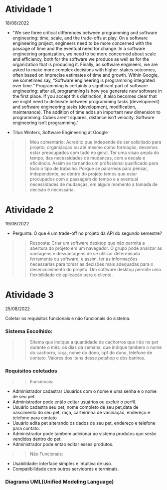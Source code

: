 
# Atividade 1

18/08/2022 

-  "We see three critical differences between programming and software engineering: time, scale, and the trade-offs at play. On a software engineering project, engineers need to be more concerned with the passage of time and the eventual need for change. In a software engineering organization, we need to be more concerned about scale and efficiency, both for the software we produce as well as for the organization that is producing it. Finally, as software engineers, we are asked to make more complex decisions with higher-stakes outcomes, often based on imprecise estimates of time and growth. Within Google, we sometimes say, “Software engineering is programming integrated over time.” Programming is certainly a significant part of software engineering: after all, programming is how you generate new software in the first place. If you accept this distinction, it also becomes clear that we might need to delineate between programming tasks (development) and software engineering tasks (development, modification, maintenance). The addition of time adds an important new dimension to programming. Cubes aren’t squares, distance isn’t velocity. Software engineering isn’t programming."

- Titus Winters, Software Engineering at Google


>> Meu comentário: Acredito que independe de ser solicitado para projeto, organizaçao ou até mesmo como formação, devemos estar preocupados com tudo no geral. Ter uma visao ampla do tempo, das necessidades de mudanças, com a escala e eficiência. Assim se tornando um profissional qualificado para todo o tipo de trabalho.
>> Porque se pararmos para pensar, independente, se dentro do projeto temos que estar procupados com a passagem do tempo e a eventual necessidades de mudanças, em algum momento a tomada de decisão é necessária.

# Atividade 2 

19/08/2022 
- Pergunta: O que é um trade-off no projeto da API do segundo semestre? 

> > Resposta: Criar um software desktop que não permita a abertura do projeto em um navegador. O grupo pode analizar as vantagens e desvantagens de se utilizar determinada ferramenta ou software, e assim, ter as informações necessarias para tomar as decisões mais adequadas para o desenvolvimento do projeto. Um software desktop permite uma flexibilidade de aplicação para o cliente.

# Atividade 3

25/08/2022

Coletar os requisitos funcionais e não funcionais do sistema.

### Sistema Escolhido:
> > Sitema que indique a quantidade de cachorros que irão no pet durante o mês, os dias da semana, que indique tambem o nome do cachorro, raça, nome do dono, cpf do dono, telefone de contato. Valores dos itens desse petshop e dos banhos.

### Requisitos coletados
> > Funcionais:
- Administrador cadastrar Usuários com o nome e uma senha e o nome de seu pet.
- Administrador pode então editar usuários ou excluir o perfil.
- Usuário cadastra seu pet, nome completo de seu pet,data de nascimento do seu pet, raça, carteirinha de vacinação, endereço e telefone para contato
- Usuário edita pet alterando os dados de seu pet, endereço e telefone para contato.
- Administrador pode tambem adicionar ao sistema produtos que serão vendidos dentro do pet.
- Administrador pode entao editar esses produtos.
> > Não Funcionais:
- Usabilidade: interface simples e intuitiva de uso.
- Compatibilidade com outros servidores e terminais.

### Diagrama UML(Unified Modeling Language)


<a href="https://github.com/MarinaAraujoMaciel/Bertoti/blob/main/Engenharia%20I/imagens/DIAGRAMA_UML.jpeg" alt="uml">


    
   





